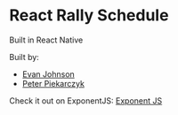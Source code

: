 # React Rally Schedule

Built in React Native

Built by:
- [Evan Johnson](http://github.com/evblurbs)
- [Peter Piekarczyk](http://github.com/ppiekarczyk)


Check it out on ExponentJS:
[Exponent JS](https://github.com/exponentjs)
